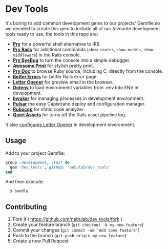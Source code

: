 # Dev Tools

It's boring to add common development gems to our projects' Gemfile so we decided to
create this gem to include all of our favourite development tools
ready to use, the tools in this repo are:

* [**Pry**][pry] for a powerful shell alternative to IRB.
* [**Pry Rails**][pry-rails] for additional commands (`show-routes`,
  `show-models`, `show-middleware`) in the Rails console.
* [**Pry ByeBug**][pry-byebug] to turn the console into a simple debugger.
* [**Awesome Print**][awesome_print] for stylish pretty print.
* [**Pry Doc**][pry-doc] to browse Ruby source, including C, directly from the
  console.
* [**Better Errors**][better_errors] for better Rails error page.
* [**Letter Opener**][letter_opener] for preview email in the browser.
* [**Dotenv**][dotenv-rails] to load environment variables from .env into ENV in
  development.
* [**Invoker**][invoker] for managing processes in development environment.
* [**Pulsar**][pulsar] the easy Capistrano deploy and configuration manager.
* [**Rubocop**][rubocop] for static code analyzer.
* [**Quiet Assets**][quiet_assets] for turns off the Rails asset pipeline log.

It also [configures Letter Opener][letter_opener_conf] in development environment.

## Usage

Add to your project Gemfile:

```ruby
group :development, :test do
  gem 'dev_tools', github: 'nebulab/dev_tools'
end
```

And then execute:

```
  $ bundle
```

## Contributing

1. Fork it ( https://github.com/nebulab/dev_tools/fork )
2. Create your feature branch (`git checkout -b my-new-feature`)
3. Commit your changes (`git commit -am 'Add some feature'`)
4. Push to the branch (`git push origin my-new-feature`)
5. Create a new Pull Request

[pry]:                http://pry.github.com
[awesome_print]:      https://github.com/michaeldv/awesome_print
[pry-rails]:          https://github.com/rweng/pry-rails
[pry-doc]:            https://github.com/pry/pry-doc
[pry-byebug]:         https://github.com/deivid-rodriguez/pry-byebug
[better_errors]:      https://github.com/charliesome/better_errors
[letter_opener]:      https://github.com/ryanb/letter_opener
[dotenv-rails]:       https://github.com/bkeepers/dotenv
[invoker]:            https://github.com/code-mancers/invoker
[pulsar]:             https://github.com/nebulab/pulsar
[rubocop]:            https://github.com/bbatsov/rubocop
[letter_opener_conf]: https://github.com/nebulab/dev_tools/blob/master/lib/dev_tools/railtie.rb#L20
[quiet_assets]:       https://github.com/evrone/quiet_assets
